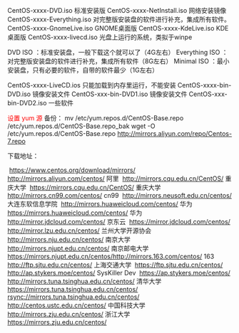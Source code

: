 CentOS-xxxx-DVD.iso            		标准安装版
CentOS-xxxx-NetInstall.iso       	网络安装镜像
CentOS-xxxx-Everything.iso         对完整版安装盘的软件进行补充，集成所有软件。
CentOS-xxxx-GnomeLive.iso        GNOME桌面版
CentOS-xxxx-KdeLive.iso              KDE桌面版
CentOS-xxxx-livecd.iso           	  光盘上运行的系统，类拟于winpe

DVD ISO       	 ：标准安装盘，一般下载这个就可以了（4G左右）
Everything ISO ：对完整版安装盘的软件进行补充，集成所有软件（8G左右）
Minimal ISO      ：最小安装盘，只有必要的软件，自带的软件最少（1G左右）

CentOS-xxxx-LiveCD.ios      只能加载到内存里运行，不能安装 
CentOS-xxxx-bin-DVD.iso    镜像安装文件
CentOS-xxx-bin-DVD1.iso    镜像安装文件
CentOS-xxx-bin-DVD2.iso    一些软件

<font color="red">设置 yum 源</font>
备份： mv /etc/yum.repos.d/CentOS-Base.repo /etc/yum.repos.d/CentOS-Base.repo_bak
wget -O /etc/yum.repos.d/CentOS-Base.repo http://mirrors.aliyun.com/repo/Centos-7.repo

下载地址：

​	https://www.centos.org/download/mirrors/
​       http://mirrors.aliyun.com/centos/             		      阿里
​       http://mirrors.cqu.edu.cn/CentOS/            		     重庆大学
​       https://mirrors.cqu.edu.cn/CentOS/           		    重庆大学
​       http://mirrors.cn99.com/centos/              		       cn99
​       http://mirrors.neusoft.edu.cn/centos/         		   大连东软信息学院
​       http://mirrors.huaweicloud.com/centos/      	     华为
​       https://mirrors.huaweicloud.com/centos/     	    华为
​       http://mirror.jdcloud.com/centos/            		      京东云
​       https://mirror.jdcloud.com/centos/
​       http://mirror.lzu.edu.cn/centos/              		        兰州大学开源协会
​       http://mirrors.nju.edu.cn/centos/             		       南京大学
​        http://mirrors.njupt.edu.cn/centos/           		    南京邮电大学       
​       https://mirrors.njupt.edu.cn/centos/
​       http://mirrors.163.com/centos/               		        163
​       http://ftp.sjtu.edu.cn/centos/                 			      上海交通大学
​       https://ftp.sjtu.edu.cn/centos/
​       http://ap.stykers.moe/centos/                 			    SysKiller Dev
​       https://ap.stykers.moe/centos/
​       http://mirrors.tuna.tsinghua.edu.cn/centos/    	清华大学
​       https://mirrors.tuna.tsinghua.edu.cn/centos/
​       [rsync://mirrors.tuna.tsinghua.edu.cn/centos/](rsync://mirrors.tuna.tsinghua.edu.cn/centos/)
​       http://centos.ustc.edu.cn/centos/              			中国科技大学
​       http://mirrors.zju.edu.cn/centos/               		    浙江大学
​       https://mirrors.zju.edu.cn/centos/    